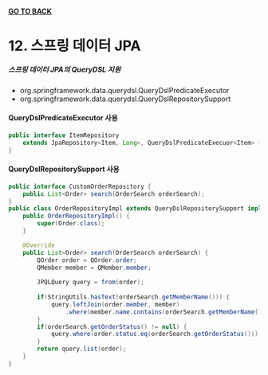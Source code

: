 #### [GO TO BACK](../README.md)

# 12. 스프링 데이터 JPA

##### 스프링 데이터 JPA의 QueryDSL 지원
- org.springframework.data.querydsl.QueryDslPredicateExecutor
- org.springframework.data.querydsl.QueryDslRepositorySupport

#### QueryDslPredicateExecutor 사용
```java
public interface ItemRepository 
    extends JpaRepository<Item, Long>, QueryDslPredicateExecuor<Item> {
}
```
#### QueryDslRepositorySupport 사용
```java
public interface CustomOrderRepository {
    public List<Order> search(OrderSearch orderSearch);
}
public class OrderRepositoryImpl extends QueryDslRepositorySupport implements CustomOrderRepository {
    public OrderRepositoryImpl() {
        super(Order.class);
    }

    @Override
    public List<Order> search(OrderSearch orderSearch) {
        QOrder order = QOrder.order;
        QMember member = QMember.member;
        
        JPQLQuery query = from(order);
        
        if(StringUtils.hasText(orderSearch.getMemberName())) {
            query.leftJoin(order.member, member)
                .where(member.name.contains(orderSearch.getMemberName()));
        }
        if(orderSearch.getOrderStatus() != null) {
            query.where(order.status.eq(orderSearch.getOrderStatus()));
        }
        return query.list(order);
    }
}
```
